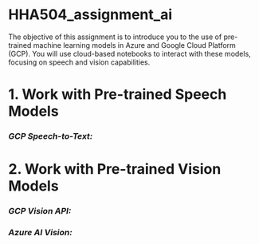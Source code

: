 # HHA504_assignment_ai
The objective of this assignment is to introduce you to the use of pre-trained machine learning models in Azure and Google Cloud Platform (GCP). You will use cloud-based notebooks to interact with these models, focusing on speech and vision capabilities.
# 1. Work with Pre-trained Speech Models
### *GCP Speech-to-Text:*

# 2. Work with Pre-trained Vision Models
### *GCP Vision API:*
### *Azure AI Vision:*

